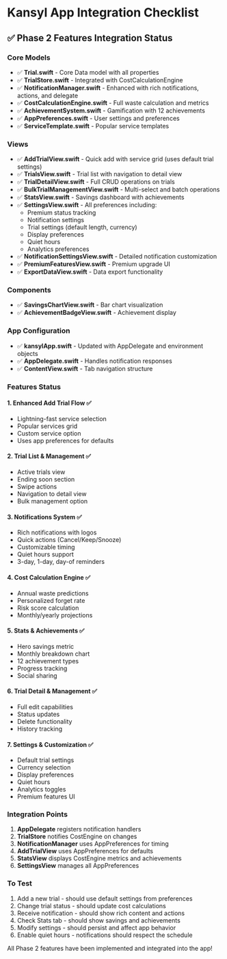 # Kansyl App Integration Checklist

## ✅ Phase 2 Features Integration Status

### Core Models
- ✅ **Trial.swift** - Core Data model with all properties
- ✅ **TrialStore.swift** - Integrated with CostCalculationEngine
- ✅ **NotificationManager.swift** - Enhanced with rich notifications, actions, and delegate
- ✅ **CostCalculationEngine.swift** - Full waste calculation and metrics
- ✅ **AchievementSystem.swift** - Gamification with 12 achievements
- ✅ **AppPreferences.swift** - User settings and preferences
- ✅ **ServiceTemplate.swift** - Popular service templates

### Views
- ✅ **AddTrialView.swift** - Quick add with service grid (uses default trial settings)
- ✅ **TrialsView.swift** - Trial list with navigation to detail view
- ✅ **TrialDetailView.swift** - Full CRUD operations on trials
- ✅ **BulkTrialManagementView.swift** - Multi-select and batch operations
- ✅ **StatsView.swift** - Savings dashboard with achievements
- ✅ **SettingsView.swift** - All preferences including:
  - Premium status tracking
  - Notification settings
  - Trial settings (default length, currency)
  - Display preferences
  - Quiet hours
  - Analytics preferences
- ✅ **NotificationSettingsView.swift** - Detailed notification customization
- ✅ **PremiumFeaturesView.swift** - Premium upgrade UI
- ✅ **ExportDataView.swift** - Data export functionality

### Components
- ✅ **SavingsChartView.swift** - Bar chart visualization
- ✅ **AchievementBadgeView.swift** - Achievement display

### App Configuration
- ✅ **kansylApp.swift** - Updated with AppDelegate and environment objects
- ✅ **AppDelegate.swift** - Handles notification responses
- ✅ **ContentView.swift** - Tab navigation structure

### Features Status

#### 1. Enhanced Add Trial Flow ✅
- Lightning-fast service selection
- Popular services grid
- Custom service option
- Uses app preferences for defaults

#### 2. Trial List & Management ✅
- Active trials view
- Ending soon section
- Swipe actions
- Navigation to detail view
- Bulk management option

#### 3. Notifications System ✅
- Rich notifications with logos
- Quick actions (Cancel/Keep/Snooze)
- Customizable timing
- Quiet hours support
- 3-day, 1-day, day-of reminders

#### 4. Cost Calculation Engine ✅
- Annual waste predictions
- Personalized forget rate
- Risk score calculation
- Monthly/yearly projections

#### 5. Stats & Achievements ✅
- Hero savings metric
- Monthly breakdown chart
- 12 achievement types
- Progress tracking
- Social sharing

#### 6. Trial Detail & Management ✅
- Full edit capabilities
- Status updates
- Delete functionality
- History tracking

#### 7. Settings & Customization ✅
- Default trial settings
- Currency selection
- Display preferences
- Quiet hours
- Analytics toggles
- Premium features UI

### Integration Points

1. **AppDelegate** registers notification handlers
2. **TrialStore** notifies CostEngine on changes
3. **NotificationManager** uses AppPreferences for timing
4. **AddTrialView** uses AppPreferences for defaults
5. **StatsView** displays CostEngine metrics and achievements
6. **SettingsView** manages all AppPreferences

### To Test
1. Add a new trial - should use default settings from preferences
2. Change trial status - should update cost calculations
3. Receive notification - should show rich content and actions
4. Check Stats tab - should show savings and achievements
5. Modify settings - should persist and affect app behavior
6. Enable quiet hours - notifications should respect the schedule

All Phase 2 features have been implemented and integrated into the app!
